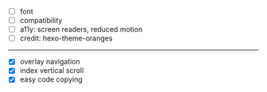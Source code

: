 - [ ] font
- [ ] compatibility
- [ ] a11y: screen readers, reduced motion
- [ ] credit: hexo-theme-oranges

---

- [X] overlay navigation
- [X] index vertical scroll
- [X] easy code copying
